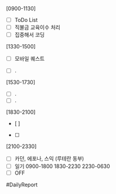 [0900-1130]
- [ ] ToDo List 
- [ ] 직불금 교육이수 처리
- [ ] 집중해서 코딩 

[1330-1500] 
- [ ] 모바일 퀘스트 
- [ ] .


[1530-1730]
- [ ] .
- [ ] .

[1830-2100]
- [ ] 
- [ ] 

[2100-2330]
- [ ] 카던, 에포나, 스익 (루테란 동부) 
- [ ] 일기
	0900-1800
	1830-2230
	2230-0630
- [ ] OFF

#DailyReport 